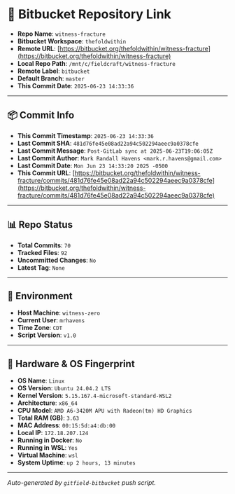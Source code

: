 # 🔗 Bitbucket Repository Link

- **Repo Name**: `witness-fracture`
- **Bitbucket Workspace**: `thefoldwithin`
- **Remote URL**: [https://bitbucket.org/thefoldwithin/witness-fracture](https://bitbucket.org/thefoldwithin/witness-fracture)
- **Local Repo Path**: `/mnt/c/fieldcraft/witness-fracture`
- **Remote Label**: `bitbucket`
- **Default Branch**: `master`
- **This Commit Date**: `2025-06-23 14:33:36`

---

## 📦 Commit Info

- **This Commit Timestamp**: `2025-06-23 14:33:36`
- **Last Commit SHA**: `481d76fe45e08ad22a94c502294aeec9a0378cfe`
- **Last Commit Message**: `Post-GitLab sync at 2025-06-23T19:06:05Z`
- **Last Commit Author**: `Mark Randall Havens <mark.r.havens@gmail.com>`
- **Last Commit Date**: `Mon Jun 23 14:33:20 2025 -0500`
- **This Commit URL**: [https://bitbucket.org/thefoldwithin/witness-fracture/commits/481d76fe45e08ad22a94c502294aeec9a0378cfe](https://bitbucket.org/thefoldwithin/witness-fracture/commits/481d76fe45e08ad22a94c502294aeec9a0378cfe)

---

## 📊 Repo Status

- **Total Commits**: `70`
- **Tracked Files**: `92`
- **Uncommitted Changes**: `No`
- **Latest Tag**: `None`

---

## 🧭 Environment

- **Host Machine**: `witness-zero`
- **Current User**: `mrhavens`
- **Time Zone**: `CDT`
- **Script Version**: `v1.0`

---

## 🧬 Hardware & OS Fingerprint

- **OS Name**: `Linux`
- **OS Version**: `Ubuntu 24.04.2 LTS`
- **Kernel Version**: `5.15.167.4-microsoft-standard-WSL2`
- **Architecture**: `x86_64`
- **CPU Model**: `AMD A6-3420M APU with Radeon(tm) HD Graphics`
- **Total RAM (GB)**: `3.63`
- **MAC Address**: `00:15:5d:a4:db:00`
- **Local IP**: `172.18.207.124`
- **Running in Docker**: `No`
- **Running in WSL**: `Yes`
- **Virtual Machine**: `wsl`
- **System Uptime**: `up 2 hours, 13 minutes`

---

_Auto-generated by `gitfield-bitbucket` push script._
